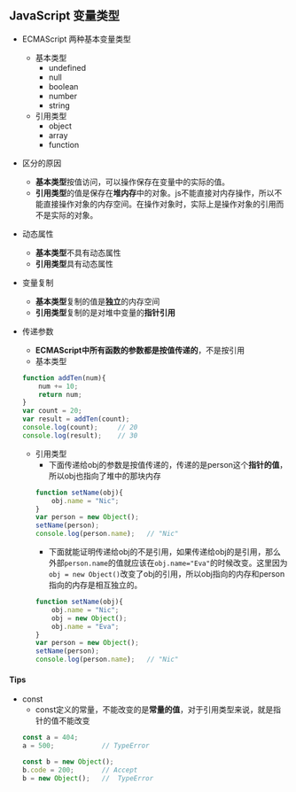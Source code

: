 ## JavaScript 变量类型

* ECMAScript 两种基本变量类型
    * 基本类型 
        * undefined
        * null
        * boolean
        * number
        * string
    * 引用类型
        * object
        * array
        * function

* 区分的原因
    * **基本类型**按值访问，可以操作保存在变量中的实际的值。
    * **引用类型**的值是保存在**堆内存**中的对象。js不能直接对内存操作，所以不能直接操作对象的内存空间。在操作对象时，实际上是操作对象的引用而不是实际的对象。
* 动态属性
    * **基本类型**不具有动态属性
    * **引用类型**具有动态属性
* 变量复制
    * **基本类型**复制的值是**独立**的内存空间
    * **引用类型**复制的是对堆中变量的**指针引用**
* 传递参数
    * **ECMAScript中所有函数的参数都是按值传递的**，不是按引用
    * 基本类型
    ```javascript
    function addTen(num){
        num += 10;
        return num;
    }
    var count = 20;
    var result = addTen(count);
    console.log(count);     // 20
    console.log(result);    // 30
    ```
    * 引用类型
        * 下面传递给obj的参数是按值传递的，传递的是person这个**指针的值**，所以obj也指向了堆中的那块内存
        ```javascript
        function setName(obj){
            obj.name = "Nic";
        }
        var person = new Object();
        setName(person);
        console.log(person.name);   // "Nic"
        ```
        * 下面就能证明传递给obj的不是引用，如果传递给obj的是引用，那么外部`person.name`的值就应该在`obj.name="Eva"`的时候改变。这里因为`obj = new Object()`改变了obj的引用，所以obj指向的内存和person指向的内存是相互独立的。
        ```javascript
        function setName(obj){
            obj.name = "Nic";
            obj = new Object();
            obj.name = "Eva";
        }
        var person = new Object();
        setName(person);
        console.log(person.name);   // "Nic"
        ```

#### Tips
* const
    * const定义的常量，不能改变的是**常量的值**，对于引用类型来说，就是指针的值不能改变
    ```javascript
    const a = 404;
    a = 500;            // TypeError

    const b = new Object();
    b.code = 200;       // Accept
    b = new Object();   //  TypeError
    ```